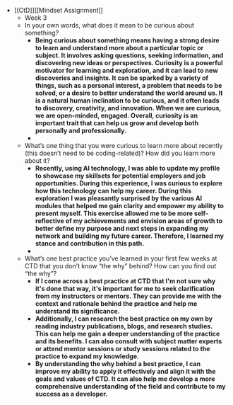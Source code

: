 - [[CtD]][[Mindset Assignment]]
	- Week 3
	- In your own words, what does it mean to be curious about something?
		- **Being curious about something means having a strong desire to learn and understand more about a particular topic or subject. It involves asking questions, seeking information, and discovering new ideas or perspectives. Curiosity is a powerful motivator for learning and exploration, and it can lead to new discoveries and insights. It can be sparked by a variety of things, such as a personal interest, a problem that needs to be solved, or a desire to better understand the world around us. It is a natural human inclination to be curious, and it often leads to discovery, creativity, and innovation. When we are curious, we are open-minded, engaged. Overall, curiosity is an important trait that can help us grow and develop both personally and professionally.**
		-
	- What’s one thing that you were curious to learn more about recently (this doesn’t need to be coding-related)? How did you learn more about it?
		- **Recently, using AI technology, I was able to update my profile to showcase my skillsets for potential employers and job opportunities. During this experience, I was curious to explore how this technology can help my career. During this exploration I was pleasantly surprised by the various AI modules that helped me gain clarity and empower my ability to present myself. This exercise allowed me to be more self-reflective of my achievements and envision areas of growth to better define my purpose and next steps in expanding my network and building my future career. Therefore, I learned my stance and contribution in this path.**
		-
	- What’s one best practice you’ve learned in your first few weeks at CTD that you don’t know “the why” behind? How can you find out “the why”?
		- **If I come across a best practice at CTD that I'm not sure why it's done that way, it's important for me to seek clarification from my instructors or mentors. They can provide me with the context and rationale behind the practice and help me understand its significance.**
		- **Additionally, I can research the best practice on my own by reading industry publications, blogs, and research studies. This can help me gain a deeper understanding of the practice and its benefits. I can also consult with subject matter experts or attend mentor sessions or study sessions related to the practice to expand my knowledge.**
		- **By understanding the why behind a best practice, I can improve my ability to apply it effectively and align it with the goals and values of CTD. It can also help me develop a more comprehensive understanding of the field and contribute to my success as a developer.**